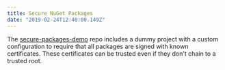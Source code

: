 ```yaml
---
title: Secure NuGet Packages
date: "2019-02-24T12:40:00.149Z"
---
```


The [secure-packages-demo](https://github.com/ridomin/secure-packages-demo) repo includes a dummy project with a custom configuration to require that all packages are signed with known certificates. These certificates can be trusted even if they don't chain to a trusted root.